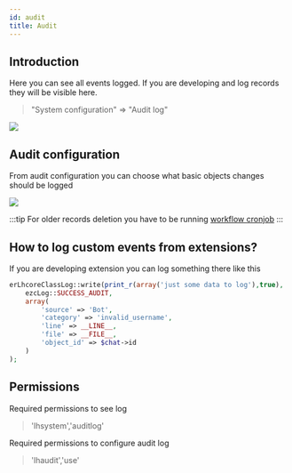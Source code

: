 ```yaml
---
id: audit
title: Audit
---
```

## Introduction

Here you can see all events logged. If you are developing and log records they will be visible here.

> "System configuration" => "Audit log"

![](/img/audit/audit.jpg)

## Audit configuration

From audit configuration you can choose what basic objects changes should be logged

![](/img/audit/audit-configuration.jpg)

:::tip
For older records deletion you have to be running [workflow cronjob](../development/cronjob.md#default-cronjob-setup) 
:::

## How to log custom events from extensions?

If you are developing extension you can log something there like this

```php
erLhcoreClassLog::write(print_r(array('just some data to log'),true),
    ezcLog::SUCCESS_AUDIT,
    array(
        'source' => 'Bot',
        'category' => 'invalid_username',
        'line' => __LINE__,
        'file' => __FILE__,
        'object_id' => $chat->id
    )
);
```

## Permissions

Required permissions to see log

> 'lhsystem','auditlog'

Required permissions to configure audit log

> 'lhaudit','use'